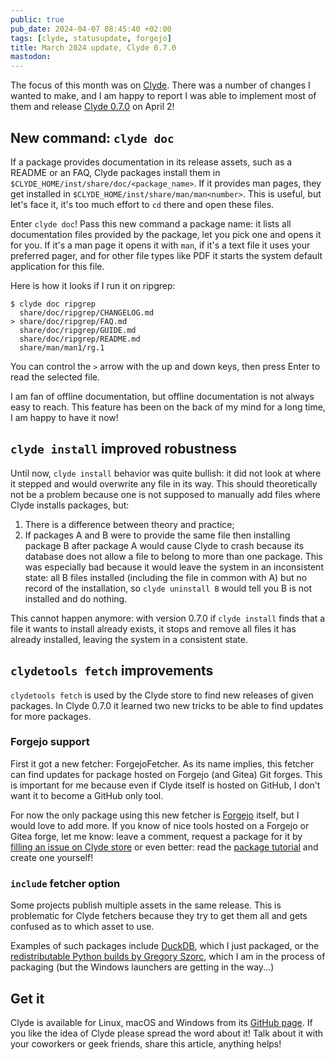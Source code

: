 ```yaml
---
public: true
pub_date: 2024-04-07 08:45:40 +02:00
tags: [clyde, statusupdate, forgejo]
title: March 2024 update, Clyde 0.7.0
mastodon:
---
```


The focus of this month was on [Clyde](https://github.com/agateau/clyde). There was a number of changes I wanted to make, and I am happy to report I was able to implement most of them and release [Clyde 0.7.0][clyde-0.7.0] on April 2!

## New command: `clyde doc`

If a package provides documentation in its release assets, such as a README or an FAQ, Clyde packages install them in `$CLYDE_HOME/inst/share/doc/<package_name>`. If it provides man pages, they get installed in `$CLYDE_HOME/inst/share/man/man<number>`. This is useful, but let's face it, it's too much effort to `cd` there and open these files.

Enter `clyde doc`! Pass this new command a package name: it lists all documentation files provided by the package, let you pick one and opens it for you. If it's a man page it opens it with `man`, if it's a text file it uses your preferred pager, and for other file types like PDF it starts the system default application for this file.

Here is how it looks if I run it on ripgrep:

```
$ clyde doc ripgrep
  share/doc/ripgrep/CHANGELOG.md
> share/doc/ripgrep/FAQ.md
  share/doc/ripgrep/GUIDE.md
  share/doc/ripgrep/README.md
  share/man/man1/rg.1
```

You can control the `>` arrow with the up and down keys, then press Enter to read the selected file.

I am fan of offline documentation, but offline documentation is not always easy to reach. This feature has been on the back of my mind for a long time, I am happy to have it now!

<!-- break -->

## `clyde install` improved robustness

Until now, `clyde install` behavior was quite bullish: it did not look at where it stepped and would overwrite any file in its way. This should theoretically not be a problem because one is not supposed to manually add files where Clyde installs packages, but:

1. There is a difference between theory and practice;
2. If packages A and B were to provide the same file then installing package B after package A would cause Clyde to crash because its database does not allow a file to belong to more than one package. This was especially bad because it would leave the system in an inconsistent state: all B files installed (including the file in common with A) but no record of the installation, so `clyde uninstall B` would tell you B is not installed and do nothing.

This cannot happen anymore: with version 0.7.0 if `clyde install` finds that a file it wants to install already exists, it stops and remove all files it has already installed, leaving the system in a consistent state.

## `clydetools fetch` improvements

`clydetools fetch` is used by the Clyde store to find new releases of given packages. In Clyde 0.7.0 it learned two new tricks to be able to find updates for more packages.

### Forgejo support

First it got a new fetcher: ForgejoFetcher. As its name implies, this fetcher can find updates for package hosted on Forgejo (and Gitea) Git forges. This is important for me because even if Clyde itself is hosted on GitHub, I don't want it to become a GitHub only tool.

For now the only package using this new fetcher is [Forgejo][] itself, but I would love to add more. If you know of nice tools hosted on a Forgejo or Gitea forge, let me know: leave a comment, request a package for it by [filling an issue on Clyde store][pkgissue] or even better: read the [package tutorial][pkgdoc] and create one yourself!

### `include` fetcher option

Some projects publish multiple assets in the same release. This is problematic for Clyde fetchers because they try to get them all and gets confused as to which asset to use.

Examples of such packages include [DuckDB][], which I just packaged, or the [redistributable Python builds by Gregory Szorc][python], which I am in the process of packaging (but the Windows launchers are getting in the way...)

## Get it

Clyde is available for Linux, macOS and Windows from its [GitHub page](https://github.com/agateau/clyde). If you like the idea of Clyde please spread the word about it! Talk about it with your coworkers or geek friends, share this article, anything helps!

[pkgdoc]: https://github.com/agateau/clyde/blob/80fcb1c82c64b741470ba509e0b980786d1e9987/docs/creating-a-package.md
[Forgejo]: https://forgejo.org
[DuckDB]: https://www.duckdb.org
[python]: https://github.com/indygreg/python-build-standalone
[pkgissue]: https://github.com/agateau/clyde-store/issues/new?template=package.md
[clyde-0.7.0]: https://github.com/agateau/clyde/releases/tag/0.7.0
